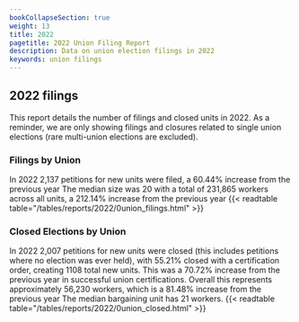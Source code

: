 ```yaml
---
bookCollapseSection: true
weight: 13
title: 2022
pagetitle: 2022 Union Filing Report
description: Data on union election filings in 2022
keywords: union filings
---
```


## 2022 filings

This report details the number of filings and closed units in 2022. As a reminder, we are only showing filings and closures related to single union elections (rare multi-union elections are excluded).

### Filings by Union
In 2022 2,137 petitions for new units were filed, a 60.44% increase from the previous year The median size was 20 with a total of 231,865 workers across all units, a 212.14% increase from the previous year
{{< readtable table="/tables/reports/2022/0union_filings.html" >}}

### Closed Elections by Union
In 2022 2,007 petitions for new units were closed (this includes petitions where no election was ever held), with 55.21% closed with a certification order, creating 1108 total new units. This was a 70.72% increase from the previous year in successful union certifications. Overall this represents approximately 56,230 workers, which is a 81.48% increase from the previous year The median bargaining unit has 21 workers.
{{< readtable table="/tables/reports/2022/0union_closed.html" >}}
